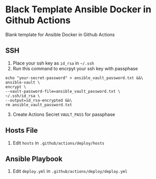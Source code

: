 # Black Template Ansible Docker in Github Actions
Blank template for Ansible Docker in Github Actions

## SSH

1) Place your ssh key as ```id_rsa``` in ```~/.ssh```
2) Run this command to encrpyt your ssh key with passphase

```
echo "your-secret-password" > ansible_vault_password.txt &&\
ansible-vault \
encrypt \
--vault-password-file=ansible_vault_password.txt \
~/.ssh/id_rsa \
--output=id_rsa-encrypted &&\
rm ansible_vault_password.txt
```
3) Create Actions Secret ```VAULT_PASS``` for passphase

## Hosts File

1) Edit ```hosts``` in ```.github/actions/deploy/hosts```

## Ansible Playbook

1) Edit ```deploy.yml``` in ```.github/actions/deploy/deploy.yml``` 

